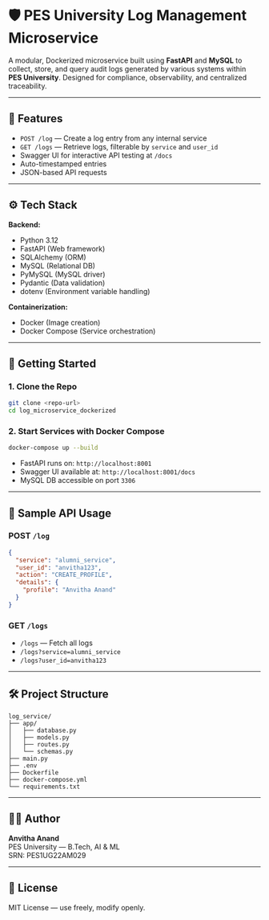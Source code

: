
# 🛡️ PES University Log Management Microservice

A modular, Dockerized microservice built using **FastAPI** and **MySQL** to collect, store, and query audit logs generated by various systems within **PES University**. Designed for compliance, observability, and centralized traceability.

---

## 📌 Features

- `POST /log` — Create a log entry from any internal service
- `GET /logs` — Retrieve logs, filterable by `service` and `user_id`
- Swagger UI for interactive API testing at `/docs`
- Auto-timestamped entries
- JSON-based API requests

---

## ⚙️ Tech Stack

**Backend:**
- Python 3.12  
- FastAPI (Web framework)  
- SQLAlchemy (ORM)  
- MySQL (Relational DB)  
- PyMySQL (MySQL driver)  
- Pydantic (Data validation)  
- dotenv (Environment variable handling)

**Containerization:**
- Docker (Image creation)
- Docker Compose (Service orchestration)

---

## 🚀 Getting Started

### 1. Clone the Repo
```bash
git clone <repo-url>
cd log_microservice_dockerized
```

### 2. Start Services with Docker Compose
```bash
docker-compose up --build
```

- FastAPI runs on: `http://localhost:8001`
- Swagger UI available at: `http://localhost:8001/docs`
- MySQL DB accessible on port `3306`

---

## 🧪 Sample API Usage

### POST `/log`
```json
{
  "service": "alumni_service",
  "user_id": "anvitha123",
  "action": "CREATE_PROFILE",
  "details": {
    "profile": "Anvitha Anand"
  }
}
```

### GET `/logs`
- `/logs` — Fetch all logs
- `/logs?service=alumni_service`
- `/logs?user_id=anvitha123`

---

## 🛠️ Project Structure

```
log_service/
├── app/
│   ├── database.py
│   ├── models.py
│   ├── routes.py
│   └── schemas.py
├── main.py
├── .env
├── Dockerfile
├── docker-compose.yml
└── requirements.txt
```

---

## 👩‍💻 Author

**Anvitha Anand**  
PES University — B.Tech, AI & ML  
SRN: PES1UG22AM029

---

## 📄 License

MIT License — use freely, modify openly.
